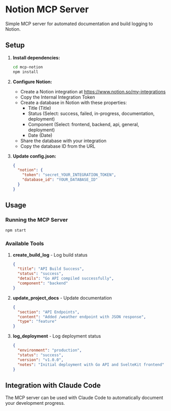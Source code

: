 # Notion MCP Server

Simple MCP server for automated documentation and build logging to Notion.

## Setup

1. **Install dependencies:**
   ```bash
   cd mcp-notion
   npm install
   ```

2. **Configure Notion:**
   - Create a Notion integration at https://www.notion.so/my-integrations
   - Copy the Internal Integration Token
   - Create a database in Notion with these properties:
     - Title (Title)
     - Status (Select: success, failed, in-progress, documentation, deployment)
     - Component (Select: frontend, backend, api, general, deployment)
     - Date (Date)
   - Share the database with your integration
   - Copy the database ID from the URL

3. **Update config.json:**
   ```json
   {
     "notion": {
       "token": "secret_YOUR_INTEGRATION_TOKEN",
       "database_id": "YOUR_DATABASE_ID"
     }
   }
   ```

## Usage

### Running the MCP Server
```bash
npm start
```

### Available Tools

1. **create_build_log** - Log build status
   ```json
   {
     "title": "API Build Success",
     "status": "success",
     "details": "Go API compiled successfully",
     "component": "backend"
   }
   ```

2. **update_project_docs** - Update documentation
   ```json
   {
     "section": "API Endpoints",
     "content": "Added /weather endpoint with JSON response",
     "type": "feature"
   }
   ```

3. **log_deployment** - Log deployment status
   ```json
   {
     "environment": "production",
     "status": "success",
     "version": "v1.0.0",
     "notes": "Initial deployment with Go API and SvelteKit frontend"
   }
   ```

## Integration with Claude Code

The MCP server can be used with Claude Code to automatically document your development progress.